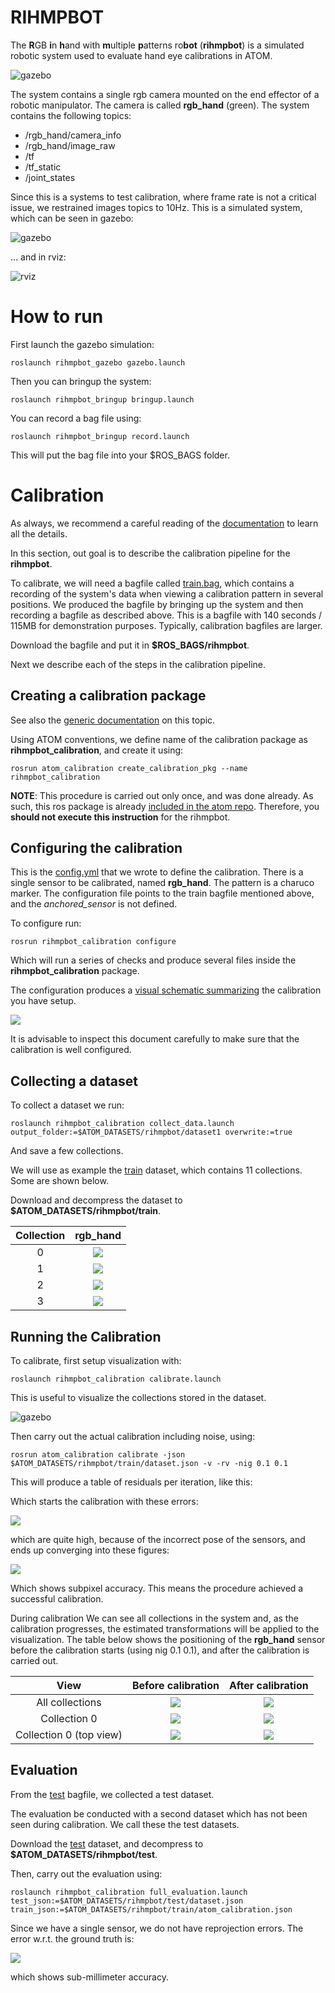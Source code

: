 # RIHMPBOT

The **R**GB **i**n **h**and with **m**ultiple **p**atterns ro**bot** (**rihmpbot**) is a simulated robotic system used to evaluate hand eye calibrations in ATOM.

![gazebo](docs/system.png)

The system contains a single rgb camera mounted on the end effector of a robotic manipulator.
The camera is called **rgb_hand** (green).
The system contains the following topics:

  - /rgb_hand/camera_info
  - /rgb_hand/image_raw
  - /tf
  - /tf_static
  - /joint_states

Since this is a systems to test calibration, where frame rate is not a critical issue, we restrained images topics to 10Hz.
This is a simulated system, which can be seen in gazebo:

![gazebo](docs/gazebo.png)

... and in rviz:

![rviz](docs/rviz.png)

# How to run

First launch the gazebo simulation:

    roslaunch rihmpbot_gazebo gazebo.launch

Then you can bringup the system:

    roslaunch rihmpbot_bringup bringup.launch

You can record a bag file using:

    roslaunch rihmpbot_bringup record.launch

This will put the bag file into your $ROS_BAGS folder.

# Calibration

As always, we recommend a careful reading of the [documentation](https://lardemua.github.io/atom_documentation/) to learn all the details.

In this section, out goal is to describe the calibration pipeline for the **rihmpbot**.

To calibrate, we will need a bagfile called [train.bag](https://drive.google.com/file/d/1_YYIaJfvP8G7_mBr3oT7S7RkVTymu2pb/view?usp=sharing), which contains a recording of the system's data when viewing a calibration pattern in several positions.
We produced the bagfile by bringing up the system and then recording a bagfile as described above.
This is a bagfile with 140 seconds / 115MB for demonstration purposes. Typically, calibration bagfiles are larger.

Download the bagfile and put it in **$ROS_BAGS/rihmpbot**.

Next we describe each of the steps in the calibration pipeline.

## Creating a calibration package

See also the [generic documentation](https://lardemua.github.io/atom_documentation/procedures/#create-a-calibration-package) on this topic.

Using ATOM conventions, we define name of the calibration package as **rihmpbot_calibration**, and create it using:

    rosrun atom_calibration create_calibration_pkg --name rihmpbot_calibration

**NOTE**: This procedure is carried out only once, and was done already. As such, this ros package is already [included in the atom repo](https://github.com/lardemua/atom/tree/noetic-devel/atom_examples/rihmpbot/rihmpbot_calibration). Therefore, you **should not execute this instruction** for the rihmpbot.


## Configuring the calibration

This is the [config.yml](https://github.com/lardemua/atom/blob/noetic-devel/atom_examples/rihmpbot/rihmpbot_calibration/calibration/config.yml) that we wrote to define the calibration. There is a single sensor to be calibrated, named **rgb_hand**. The pattern is a charuco marker.
The configuration file points to the train bagfile mentioned above, and the _anchored_sensor_ is not defined.

To configure run:

    rosrun rihmpbot_calibration configure

Which will run a series of checks and produce several files inside the **rihmpbot_calibration** package.

The configuration produces a [visual schematic summarizing](https://github.com/lardemua/atom/blob/noetic-devel/atom_examples/rihmpbot/rihmpbot_calibration/calibration/summary.pdf) the calibration you have setup.

![](docs/summary.png)

It is advisable to inspect this document carefully to make sure that the calibration is well configured.

## Collecting a dataset

To collect a dataset we run:

    roslaunch rihmpbot_calibration collect_data.launch output_folder:=$ATOM_DATASETS/rihmpbot/dataset1 overwrite:=true

And save a few collections.

We will use as example the [train](https://drive.google.com/file/d/1YlFdik-38zhtI8fByY27XR7pxYdN-h_9/view?usp=sharing) dataset, which contains 11 collections. Some are shown below.

Download and decompress the dataset to **$ATOM_DATASETS/rihmpbot/train**.

Collection |           rgb_hand
:----------------:|:-------------------------:
0 | ![](docs/rgb_hand_000.jpg)
1 | ![](docs/rgb_hand_001.jpg)
2 | ![](docs/rgb_hand_009.jpg)
3 | ![](docs/rgb_hand_010.jpg)


## Running the Calibration

To calibrate, first setup visualization with:

    roslaunch rihmpbot_calibration calibrate.launch

This is useful to visualize the collections stored in the dataset.

![gazebo](docs/calibration.png)

Then carry out the actual calibration including noise, using:

    rosrun atom_calibration calibrate -json $ATOM_DATASETS/rihmpbot/train/dataset.json -v -rv -nig 0.1 0.1

This will produce a table of residuals per iteration, like this:

Which starts the calibration with these errors:

![](docs/calibration_output_initial.png)

which are quite high, because of the incorrect pose of the sensors,  and ends up converging into these figures:

![](docs/calibration_output_final.png)

Which shows subpixel accuracy. This means the procedure achieved a successful calibration.

During calibration We can see all collections in the system and, as the calibration progresses, the estimated transformations will be applied to the visualization. The table below shows the positioning of the **rgb_hand** sensor before the calibration starts (using nig 0.1 0.1), and after the calibration is carried out.


View |           Before calibration             |           After calibration
:----------------:|:-------------------------:|:-------------------------:
All collections | ![](docs/3.png) |  ![](docs/4.png)
Collection 0 | ![](docs/1.png) |  ![](docs/2.png)
Collection 0 (top view)| ![](docs/5.png) |  ![](docs/6.png)

## Evaluation

From the [test](https://drive.google.com/file/d/1iKMODjk2m37TBB3tWavJfZlKlwx-WHWz/view?usp=sharing) bagfile, we collected a test dataset.

The evaluation be conducted with a second dataset which has not been seen during calibration. We call these the test datasets.

Download the [test](https://drive.google.com/file/d/16Vi6xo6kt2wEeFBWbTGrZdOL8DmT5ztt/view?usp=sharing) dataset, and decompress to **$ATOM_DATASETS/rihmpbot/test**.

Then, carry out the evaluation using:

    roslaunch rihmpbot_calibration full_evaluation.launch test_json:=$ATOM_DATASETS/rihmpbot/test/dataset.json train_json:=$ATOM_DATASETS/rihmpbot/train/atom_calibration.json

Since we have a single sensor, we do not have reprojection errors. The error w.r.t. the ground truth is:

![](docs/ground_truth_results.png)

which shows sub-millimeter accuracy.